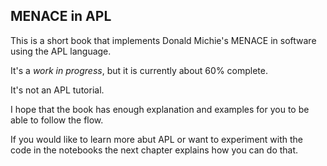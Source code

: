 ## MENACE in APL

This is a short book that implements Donald Michie's MENACE in software using the APL language.

It's a *work in progress*, but it is currently about 60% complete.

It's not an APL tutorial.

I hope that the book has enough explanation and examples for you to be able to follow the flow.

If you would like to learn more abut APL or want to experiment with the code in the notebooks the next chapter explains how you can do that.